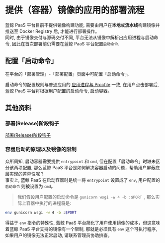 # 提供（容器）镜像的应用的部署流程

蓝鲸 PaaS 平台目前不提供镜像构建功能, 需要由用户在**本地**或**流水线**构建镜像并推送至 Docker Registry 后, 才能进行部署操作。   
同时, 由于镜像交付与源码交付不同, 平台无法从镜像中解析出应用进程与启动命令, 因此在首次部署前仍需要在蓝鲸 PaaS 平台配置`启动命令`.

## 配置「启动命令」

在平台的「部署管理」-「部署配置」页面中可配置「启动命令」。

启动命令的配置规则与普通应用的 [应用进程与 Procfile](./process_procfile.md) 一致, 在用户点击部署后, 蓝鲸 PaaS 平台将根据用户配置的启动命令, 启动容器。

## 其他资料

### 部署(Release)阶段钩子

[部署(Release)阶段钩子](./release_hooks.md)

### 容器启动的原理以及镜像的限制

众所周知, 启动容器需要提供 `entrypoint` 和 `cmd`, 但在配置「启动命令」时缺未区分该两项配置, 那么蓝鲸 PaaS 平台是如何解决容器启动的问题，帮助用户屏蔽底层实现的差异性呢？   
事实上, 蓝鲸 PaaS 在启动容器时是统一将 `entrypoint` 设置成了 `env`, 用户配置的 `启动命令` 则被设置为 `cmd`。   

> 我们假设用户配置的启动命令是 `gunicorn wsgi -w 4 -b :$PORT `, 那么实际上容器中执行的进程将是:
> 
```bash
env gunicorn wsgi -w 4 -b :$PORT
```

得益于 `env` 指令的特殊性, 蓝鲸 PaaS 平台简化了用户使用镜像的成本，但这意味着蓝鲸 PaaS 平台支持的镜像有一个限制, 那就是必须具有 `env` 这个可执行程序, 如果用户的镜像无法正常启动, 请联系管理员协助排查。

